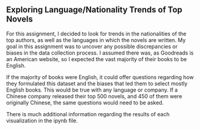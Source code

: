 ## Exploring Language/Nationality Trends of Top Novels

For this assignment, I decided to look for trends in the nationalities of the top authors, as well as the languages in which the novels are written. My goal in this assignment was to uncover any possible discrepancies or biases in the data collection process. I assumed there was, as Goodreads is an American website, so I expected the vast majority of their books to be English. 

If the majority of books were English, it could offer questions regarding how they formulated this dataset and the biases that led them to select mostly English books. This would be true with any language or company. If a Chinese company released their top 500 novels, and 450 of them were originally Chinese, the same questions would need to be asked. 


There is much additional information regarding the results of each visualization in the ipynb file.

